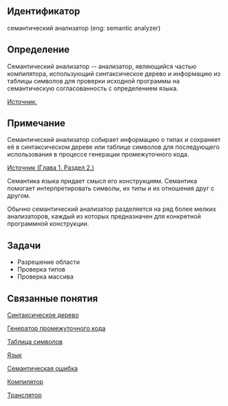 ## Идентификатор
семантический анализатор (eng: semantic analyzer)


## Определение
Семантический анализатор -- анализатор, являющийся частью компилятора, использующий синтаксическое дерево и информацию из 
таблицы символов для проверки исходной программы на семантическую согласованность с определением языка.

[Источник.](../bibliography/Aho-Compilers-book.md)


## Примечание
Семантический анализатор собирает информацию о типах и сохраняет её в синтаксическом дереве или таблице символов для
последующего использования в процессе генерации промежуточного кода.

[Источник (Глава 1. Раздел 2.)](../bibliography/Aho-Compilers-book.md)

Семантика языка придает смысл его конструкциям. Семантика помогает интерпретировать символы, их типы и их отношения друг 
с другом.

Обычно семантический анализатор разделяется на ряд более мелких анализаторов, каждый из которых предназначен для конкретной 
программной конструкции.


## Задачи
- Разрешение области
- Проверка типов
- Проверка массива


## Связанные понятия
[Синтаксическое дерево](parse_tree.md)

[Генератор промежуточного кода](intermediate_code_generator.md)

[Таблица символов](symbol_table.md)

[Язык](language.md)

[Семантическая ошибка](semantic_error.md)

[Компилятор](compiler.md)

[Транслятор](translator.md)
